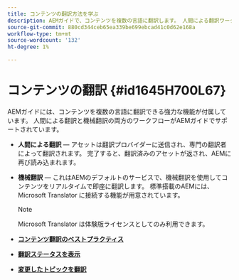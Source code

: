 ```yaml
---
title: コンテンツの翻訳方法を学ぶ
description: AEMガイドで、コンテンツを複数の言語に翻訳します。 人間による翻訳ワークフローと機械翻訳ワークフローについて説明します。
source-git-commit: 880cd344ceb65ea339be699ebcad41c0d62e168a
workflow-type: tm+mt
source-wordcount: '132'
ht-degree: 1%

---
```


# コンテンツの翻訳 {#id1645H700L67}

AEMガイドには、コンテンツを複数の言語に翻訳できる強力な機能が付属しています。 人間による翻訳と機械翻訳の両方のワークフローがAEMガイドでサポートされています。

- **人間による翻訳**  — アセットは翻訳プロバイダーに送信され、専門の翻訳者によって翻訳されます。 完了すると、翻訳済みのアセットが返され、AEMに再び読み込まれます。

- **機械翻訳**  — これはAEMのデフォルトのサービスで、機械翻訳を使用してコンテンツをリアルタイムで即座に翻訳します。 標準搭載のAEMには、Microsoft Translator に接続する機能が用意されています。

  >[!NOTE]
  >
  > Microsoft Translator は体験版ライセンスとしてのみ利用できます。


- **[コンテンツ翻訳のベストプラクティス](translation-first-time.md)**

- **[翻訳ステータスを表示](translation-view-trans-state-6234.md)**

- **[変更したトピックを翻訳](translation-modified-topics-6234.md)**
